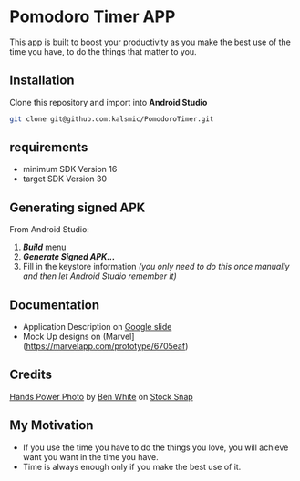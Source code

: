 # Pomodoro Timer APP

This app is built to boost your productivity as you make the best use of the time you have, to do the things that matter to you.

## Installation
Clone this repository and import into **Android Studio**
```bash
git clone git@github.com:kalsmic/PomodoroTimer.git
```

## requirements
- minimum SDK Version 16
- target SDK Version 30

## Generating signed APK
From Android Studio:
1. ***Build*** menu
2. ***Generate Signed APK...***
3. Fill in the keystore information *(you only need to do this once manually and then let Android Studio remember it)*

## Documentation
 - Application Description on [Google slide](https://docs.google.com/presentation/d/1mjLYEEnoPKIB0fsILe6BPA5AWN4WKqMI4GAfFcpiuJE/edit?usp=sharing)
 - Mock Up designs on (Marvel](https://marvelapp.com/prototype/6705eaf)

## Credits
[Hands Power Photo](https://stocksnap.io/photo/hands-power-XG0J32JHTM) by [Ben White](https://stocksnap.io/author/34619) on [Stock Snap](https://stocksnap.io)

## My Motivation
- If you use the time you have to do the things you love, you will achieve want you want in the time you have.
- Time is always enough only if you make the best use of it.